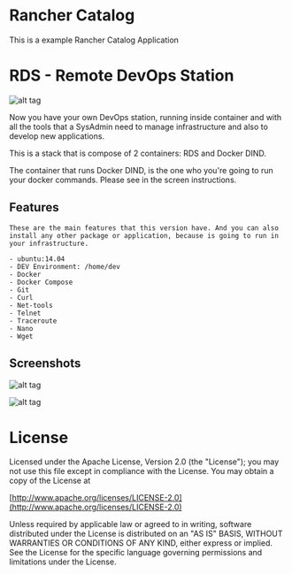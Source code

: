 

# Rancher Catalog 
This is a example Rancher Catalog Application

# RDS - Remote DevOps Station

![alt tag](https://raw.githubusercontent.com/jonathanbaraldi/rancher-catalog-example/templates/rds/rds-logo.png "RDS Remote DevOps Station")

Now you have your own DevOps station, running inside container and with all the tools that a SysAdmin need to manage infrastructure and also to develop new applications.

This is a stack that is compose of 2 containers: RDS and Docker DIND.

The container that runs Docker DIND, is the one who you're going to run your docker commands. Please see in the screen instructions.

## Features

	These are the main features that this version have. And you can also install any other package or application, because is going to run in your infrastructure. 

	- ubuntu:14.04
	- DEV Environment: /home/dev
	- Docker
	- Docker Compose
	- Git
	- Curl
	- Net-tools
	- Telnet
	- Traceroute
	- Nano
	- Wget


## Screenshots

![alt tag](https://raw.githubusercontent.com/jonathanbaraldi/rancher-catalog-example/templates/rds/rds0.png "RDS main screen")

![alt tag](https://raw.githubusercontent.com/jonathanbaraldi/rancher-catalog-example/templates/rds/rds1.png "RDS web terminals")

# License

Licensed under the Apache License, Version 2.0 (the "License");
you may not use this file except in compliance with the License.
You may obtain a copy of the License at

[http://www.apache.org/licenses/LICENSE-2.0](http://www.apache.org/licenses/LICENSE-2.0)

Unless required by applicable law or agreed to in writing, software
distributed under the License is distributed on an "AS IS" BASIS,
WITHOUT WARRANTIES OR CONDITIONS OF ANY KIND, either express or implied.
See the License for the specific language governing permissions and
limitations under the License.
